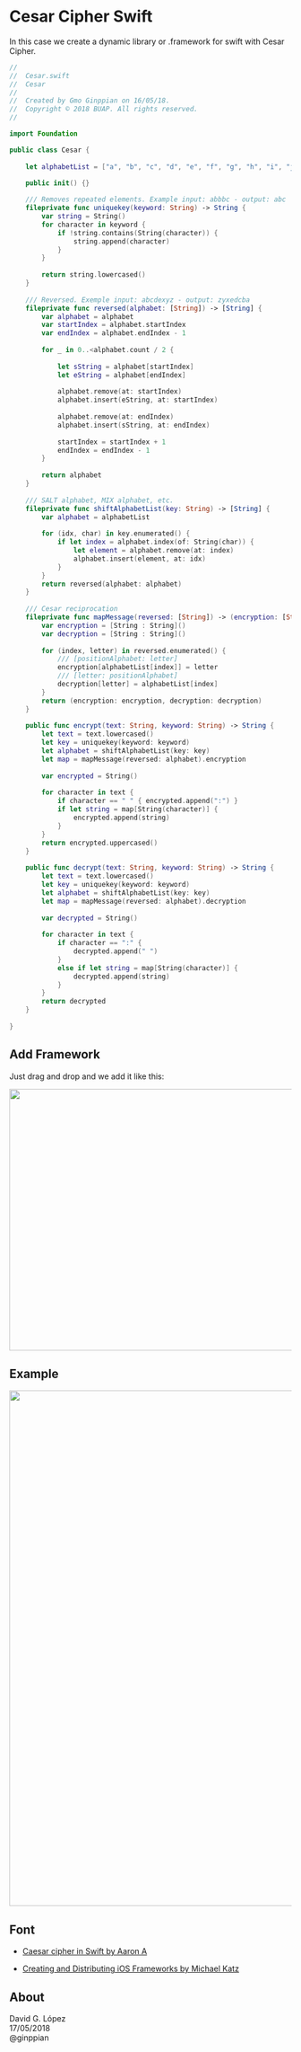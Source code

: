 Cesar Cipher Swift 
==

In this case we create a dynamic library or .framework for swift with Cesar Cipher.

```swift
//
//  Cesar.swift
//  Cesar
//
//  Created by Gmo Ginppian on 16/05/18.
//  Copyright © 2018 BUAP. All rights reserved.
//

import Foundation

public class Cesar {
    
    let alphabetList = ["a", "b", "c", "d", "e", "f", "g", "h", "i", "j", "k", "l", "m", "n", "o", "p", "q", "r", "s", "t", "u", "v", "w", "x", "y", "z", "1", "2", "3", "4","5", "6", "7", "8", "9", "0", "-", "."]
    
    public init() {}

    /// Removes repeated elements. Example input: abbbc - output: abc
    fileprivate func uniquekey(keyword: String) -> String {
        var string = String()
        for character in keyword {
            if !string.contains(String(character)) {
                string.append(character)
            }
        }
        
        return string.lowercased()
    }
    
    /// Reversed. Exemple input: abcdexyz - output: zyxedcba
    fileprivate func reversed(alphabet: [String]) -> [String] {
        var alphabet = alphabet
        var startIndex = alphabet.startIndex
        var endIndex = alphabet.endIndex - 1
        
        for _ in 0..<alphabet.count / 2 {
            
            let sString = alphabet[startIndex]
            let eString = alphabet[endIndex]
            
            alphabet.remove(at: startIndex)
            alphabet.insert(eString, at: startIndex)
            
            alphabet.remove(at: endIndex)
            alphabet.insert(sString, at: endIndex)
            
            startIndex = startIndex + 1
            endIndex = endIndex - 1
        }
        
        return alphabet
    }
    
    /// SALT alphabet, MIX alphabet, etc.
    fileprivate func shiftAlphabetList(key: String) -> [String] {
        var alphabet = alphabetList
        
        for (idx, char) in key.enumerated() {
            if let index = alphabet.index(of: String(char)) {
                let element = alphabet.remove(at: index)
                alphabet.insert(element, at: idx)
            }
        }
        return reversed(alphabet: alphabet)
    }
    
    /// Cesar reciprocation
    fileprivate func mapMessage(reversed: [String]) -> (encryption: [String : String], decryption: [String : String]) {
        var encryption = [String : String]()
        var decryption = [String : String]()
        
        for (index, letter) in reversed.enumerated() {
            /// [positionAlphabet: letter]
            encryption[alphabetList[index]] = letter
            /// [letter: positionAlphabet]
            decryption[letter] = alphabetList[index]
        }
        return (encryption: encryption, decryption: decryption)
    }
    
    public func encrypt(text: String, keyword: String) -> String {
        let text = text.lowercased()
        let key = uniquekey(keyword: keyword)
        let alphabet = shiftAlphabetList(key: key)
        let map = mapMessage(reversed: alphabet).encryption
        
        var encrypted = String()
        
        for character in text {
            if character == " " { encrypted.append(":") }
            if let string = map[String(character)] {
                encrypted.append(string)
            }
        }
        return encrypted.uppercased()
    }
    
    public func decrypt(text: String, keyword: String) -> String {
        let text = text.lowercased()
        let key = uniquekey(keyword: keyword)
        let alphabet = shiftAlphabetList(key: key)
        let map = mapMessage(reversed: alphabet).decryption
        
        var decrypted = String()
        
        for character in text {
            if character == ":" {
                decrypted.append(" ")
            }
            else if let string = map[String(character)] {
                decrypted.append(string)
            }
        }
        return decrypted
    }
    
}
```

## Add Framework

Just drag and drop and we add it like this:

<p align="center">
	<img src="imgs/addFramework.png" width="542" height="466">
</p>

## Example

<p align="center">
	<img src="imgs/example.png" width="516" height="918">
</p>


## Font

* <a href="https://www.agreatdaytocode.com/caesar-chiper-in-swift/">Caesar cipher in Swift by Aaron A</a>

* <a href="https://www.raywenderlich.com/126365/ios-frameworks-tutorial">Creating and Distributing iOS Frameworks by Michael Katz</a>

## About

David G. López<br>
17/05/2018<br>
@ginppian
